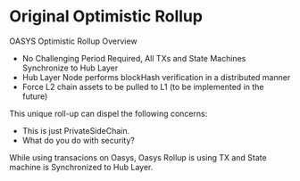 # Original Optimistic Rollup

OASYS Optimistic Rollup Overview
* No Challenging Period Required, All TXs and State Machines Synchronize to Hub Layer
* Hub Layer Node performs blockHash verification in a distributed manner
* Force L2 chain assets to be pulled to L1 (to be implemented in the future)

This unique roll-up can dispel the following concerns:
* This is just PrivateSideChain.
* What do you do with security?

While using transacions on Oasys, Oasys Rollup is using TX and State machine is Synchronized to Hub Layer.
